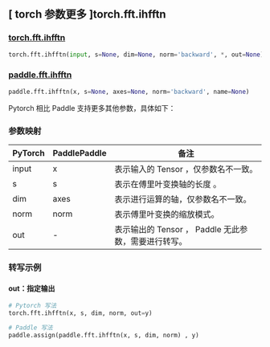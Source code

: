 ## [ torch 参数更多 ]torch.fft.ihfftn

### [torch.fft.ihfftn](https://pytorch.org/docs/stable/generated/torch.fft.ihfftn.html?highlight=torch+fft+ihfftn#torch.fft.ihfftn)

```python
torch.fft.ihfftn(input, s=None, dim=None, norm='backward', *, out=None)
```

### [paddle.fft.ihfftn](https://www.paddlepaddle.org.cn/documentation/docs/zh/api/paddle/fft/ihfftn_cn.html)

```python
paddle.fft.ihfftn(x, s=None, axes=None, norm='backward', name=None)
```

Pytorch 相比 Paddle 支持更多其他参数，具体如下：

### 参数映射

| PyTorch                             | PaddlePaddle | 备注                                                                    |
| ----------------------------------- | ------------ | ----------------------------------------------------------------------- |
| input     | x           | 表示输入的 Tensor ，仅参数名不一致。                         |
| s     | s           | 表示在傅里叶变换轴的长度 。                         |
| dim       | axes        | 表示进行运算的轴，仅参数名不一致。                           |
| norm     | norm           | 表示傅里叶变换的缩放模式。                         |
| out           | -      | 表示输出的 Tensor ， Paddle 无此参数，需要进行转写。         |

###  转写示例
#### out：指定输出
```python
# Pytorch 写法
torch.fft.ihfftn(x, s, dim, norm, out=y)

# Paddle 写法
paddle.assign(paddle.fft.ihfftn(x, s, dim, norm) , y)
```
